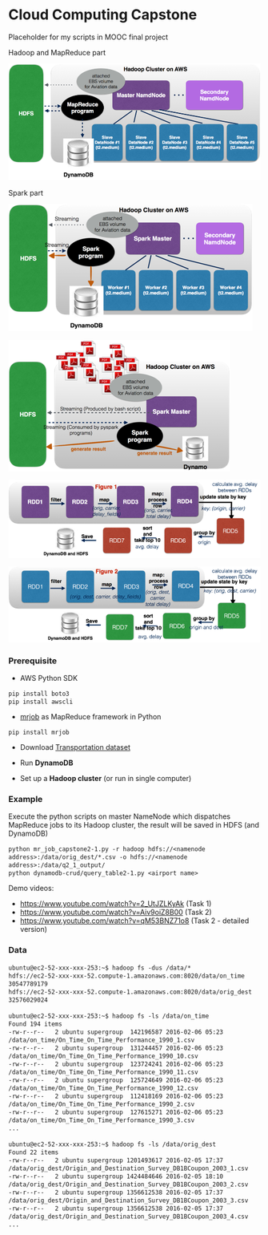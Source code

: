 # Cloud Computing Capstone
Placeholder for my scripts in MOOC final project

Hadoop and MapReduce part

![System Architecture](/system_architecture.png?raw=true "")

Spark part

![Architecture](/Spark_Architecture.png?raw=true "")

![Spark Streaming](/Spark_Streaming.png?raw=true "")

![RDD pipeline 1](/Figure1.png?raw=true "")

![RDD pipeline 2](/Figure2.png?raw=true "")

### Prerequisite

* AWS Python SDK
```
pip install boto3
pip install awscli
```

* [mrjob](http://github.com/Yelp/mrjob/) as MapReduce framework in Python
```
pip install mrjob
```

* Download [Transportation dataset](https://aws.amazon.com/datasets/transportation-databases/)

* Run **DynamoDB**

* Set up a **Hadoop cluster** (or run in single computer)

### Example

Execute the python scripts on master NameNode which dispatches MapReduce jobs to its Hadoop cluster,
the result will be saved in HDFS (and DynamoDB)
```
python mr_job_capstone2-1.py -r hadoop hdfs://<namenode address>:/data/orig_dest/*.csv -o hdfs://<namenode address>:/data/q2_1_output/
python dynamodb-crud/query_table2-1.py <airport name>
```

Demo videos:
* https://www.youtube.com/watch?v=2_UtJZLKyAk (Task 1)  
* https://www.youtube.com/watch?v=Aiv9oiZ8B00 (Task 2)
* https://www.youtube.com/watch?v=qM53BNZ71o8 (Task 2 - detailed version)

### Data

```
ubuntu@ec2-52-xxx-xxx-253:~$ hadoop fs -dus /data/*
hdfs://ec2-52-xxx-xxx-52.compute-1.amazonaws.com:8020/data/on_time    30547789179
hdfs://ec2-52-xxx-xxx-52.compute-1.amazonaws.com:8020/data/orig_dest    32576029024

ubuntu@ec2-52-xxx-xxx-253:~$ hadoop fs -ls /data/on_time
Found 194 items
-rw-r--r--   2 ubuntu supergroup  142196587 2016-02-06 05:23 /data/on_time/On_Time_On_Time_Performance_1990_1.csv
-rw-r--r--   2 ubuntu supergroup  131244457 2016-02-06 05:23 /data/on_time/On_Time_On_Time_Performance_1990_10.csv
-rw-r--r--   2 ubuntu supergroup  123724241 2016-02-06 05:23 /data/on_time/On_Time_On_Time_Performance_1990_11.csv
-rw-r--r--   2 ubuntu supergroup  125724649 2016-02-06 05:23 /data/on_time/On_Time_On_Time_Performance_1990_12.csv
-rw-r--r--   2 ubuntu supergroup  112418169 2016-02-06 05:23 /data/on_time/On_Time_On_Time_Performance_1990_2.csv
-rw-r--r--   2 ubuntu supergroup  127615271 2016-02-06 05:23 /data/on_time/On_Time_On_Time_Performance_1990_3.csv
...

ubuntu@ec2-52-xxx-xxx-253:~$ hadoop fs -ls /data/orig_dest
Found 22 items
-rw-r--r--   2 ubuntu supergroup 1201493617 2016-02-05 17:37 /data/orig_dest/Origin_and_Destination_Survey_DB1BCoupon_2003_1.csv
-rw-r--r--   2 ubuntu supergroup 1424484646 2016-02-05 18:10 /data/orig_dest/Origin_and_Destination_Survey_DB1BCoupon_2003_2.csv
-rw-r--r--   2 ubuntu supergroup 1356612538 2016-02-05 17:37 /data/orig_dest/Origin_and_Destination_Survey_DB1BCoupon_2003_3.csv
-rw-r--r--   2 ubuntu supergroup 1356612538 2016-02-05 17:37 /data/orig_dest/Origin_and_Destination_Survey_DB1BCoupon_2003_4.csv
...
```
